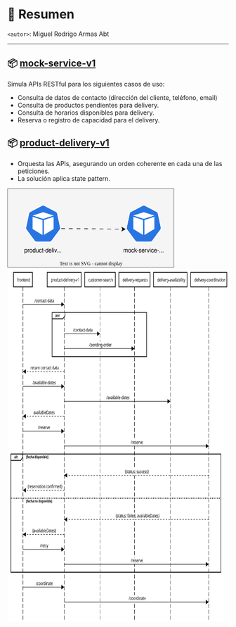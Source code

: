 # 📌 Resumen
`<autor>`: Miguel Rodrigo Armas Abt

---

## 📦 [mock-service-v1](mock-service-v1/README.md)
Simula APIs RESTful para los siguientes casos de uso:
- Consulta de datos de contacto (dirección del cliente, teléfono, email)
- Consulta de productos pendientes para delivery.
- Consulta de horarios disponibles para delivery.
- Reserva o registro de capacidad para el delivery.

## 📦 [product-delivery-v1](product-delivery-v1/README.md)
- Orquesta las APIs, asegurando un orden coherente en cada una de las peticiones.
- La solución aplica state pattern.

<img src="./diagrams.svg" width="380" height="180">

<br>

<img src="./sequencediagram.svg" width="750" height="800">